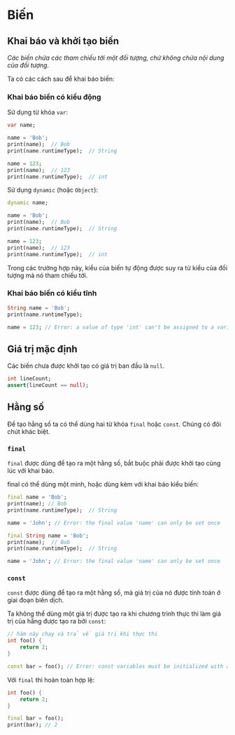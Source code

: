# Biến

## Khai báo và khởi tạo biến

_Các biến chứa các tham chiếu tới một đối tượng, chứ không chứa nội dung của đối tượng._

Ta có các cách sau để khai báo biến:

### Khai báo biến có kiểu động

Sử dụng từ khóa `var`:

```dart
var name;

name = 'Bob';
print(name);  // Bob
print(name.runtimeType);  // String

name = 123;
print(name);  // 123
print(name.runtimeType);  // int
```

Sử dụng `dynamic` (hoặc `Object`):

```dart
dynamic name;

name = 'Bob';
print(name);  // Bob
print(name.runtimeType);  // String

name = 123;
print(name);  // 123
print(name.runtimeType);  // int
```

Trong các trường hợp này, kiểu của biến tự động được suy ra từ kiểu của đối tượng mà nó tham chiếu tới.

### Khai báo biến có kiểu tĩnh

```dart
String name = 'Bob';
print(name.runtimeType);

name = 123; // Error: a value of type 'int' can't be assigned to a variable of type 'String'
```

## Giá trị mặc định

Các biến chưa được khởi tạo có giá trị ban đầu là `null`.

```dart
int lineCount;
assert(lineCount == null);
```

## Hằng số

Để tạo hằng số ta có thể dùng hai từ khóa `final` hoặc `const`. Chúng có đôi chút khác biệt.

### `final`

`final` được dùng để tạo ra một hằng số, bắt buộc phải được khởi tạo cùng lúc với khai báo.

final có thể dùng một mình, hoặc dùng kèm với khai báo kiểu biến:

```dart
final name = 'Bob';
print(name); // Bob
print(name.runtimeType);  // String

name = 'John'; // Error: the final value 'name' can only be set once
```

```dart
final String name = 'Bob';
print(name);  // Bob
print(name.runtimeType);  // String

name = 'John'; // Error: the final value 'name' can only be set once
```

### `const`

`const` được dùng để tạo ra một hằng số, mà giá trị của nó được tính toán ở giai đoạn biên dịch.

Ta không thể dùng một giá trị được tạo ra khi chương trình thực thi làm giá trị của hằng được tạo ra bởi `const`:

```dart
// hàm này chạy và trả về giá trị khi thực thi
int foo() {
    return 2;
}

const bar = foo(); // Error: const variables must be initialized with a constant value.
```

Với `final` thì hoàn toàn hợp lệ:

```dart
int foo() {
    return 2;
}

final bar = foo();
print(bar); // 2
```

